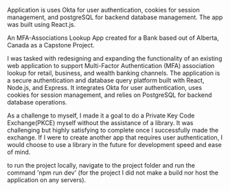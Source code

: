 Application is uses Okta for user authentication, cookies for session management, and postgreSQL for backend database management.
The app was built using React.js.

An MFA-Associations Lookup App created for a Bank based out of Alberta, Canada as a Capstone Project.

I was tasked with redesigning and expanding the functionality of an existing web application to
support Multi-Factor Authentication (MFA) association lookup for retail, business, and wealth
banking channels. The application is a secure authentication and database query platform built
with React, Node.js, and Express. It integrates Okta for user authentication, uses cookies for
session management, and relies on PostgreSQL for backend database operations.

As a challenge to myself, I made it a goal to do a Private Key Code Exchange(PKCE) myself without the assistance of a library.
It was challenging but highly satisfying to complete once I successfully made the exchange. If I were to create another app that 
requires user authentication, I would choose to use a library in the future for development speed and ease of mind.

to run the project locally, navigate to the project folder and run the command 'npm run dev' (for the project I did not make a build 
nor host the application on any servers).
